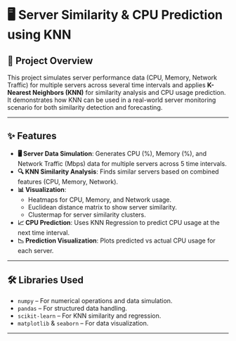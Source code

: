 # 🖥️ Server Similarity & CPU Prediction using KNN

## 📖 Project Overview
This project simulates server performance data (CPU, Memory, Network Traffic) for multiple servers across several time intervals and applies **K-Nearest Neighbors (KNN)** for similarity analysis and CPU usage prediction. It demonstrates how KNN can be used in a real-world server monitoring scenario for both similarity detection and forecasting.

---

## ✨ Features
- **🖥️ Server Data Simulation**: Generates CPU (%), Memory (%), and Network Traffic (Mbps) data for multiple servers across 5 time intervals.
- **🔍 KNN Similarity Analysis**: Finds similar servers based on combined features (CPU, Memory, Network).
- **📊 Visualization**:
  - Heatmaps for CPU, Memory, and Network usage.
  - Euclidean distance matrix to show server similarity.
  - Clustermap for server similarity clusters.
- **📈 CPU Prediction**: Uses KNN Regression to predict CPU usage at the next time interval.
- **📉 Prediction Visualization**: Plots predicted vs actual CPU usage for each server.

---

## 🛠️ Libraries Used
- `numpy` – For numerical operations and data simulation.
- `pandas` – For structured data handling.
- `scikit-learn` – For KNN similarity and regression.
- `matplotlib` & `seaborn` – For data visualization.

---

